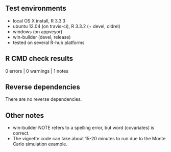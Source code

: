 ## Test environments
* local OS X install, R 3.3.3
* ubuntu 12.04 (on travis-ci), R 3.3.2 (+ devel, oldrel)
* windows (on appveyor)
* win-builder (devel, release)
* tested on several R-hub platforms

## R CMD check results

0 errors | 0 warnings | 1 notes

## Reverse dependencies

There are no reverse dependencies.

## Other notes

* win-builder NOTE refers to a spelling error, but word (covariates) is correct.
* The vignette code can take about 15-20 minutes to run due to the Monte Carlo simulation example.
